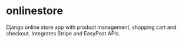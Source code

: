# onlinestore
Django online store app with product management, shopping cart and checkout. Integrates Stripe and EasyPost APIs.
